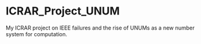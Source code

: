 # ICRAR_Project_UNUM
My ICRAR project on IEEE failures and the rise of UNUMs as a new number system for computation.
